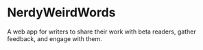 # NerdyWeirdWords
A web app for writers to share their work with beta readers, gather feedback, and engage with them.
